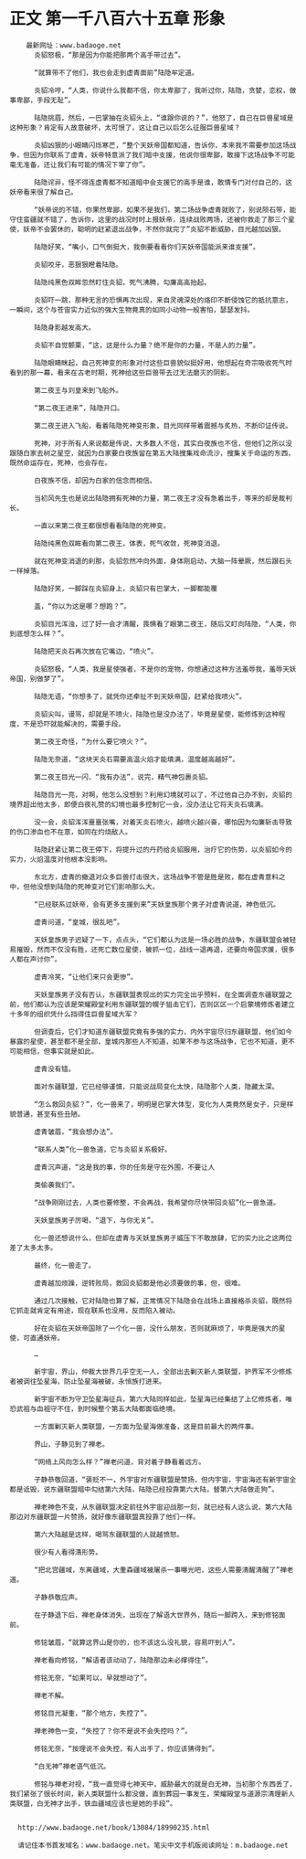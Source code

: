 # 正文 第一千八百六十五章 形象
        最新网址：www.badaoge.net
          炎貂怒极，“那是因为你能把那两个高手带过去”。
      
          “就算带不了他们，我也会走到虚青面前”陆隐牟定道。
      
          炎貂冷哼，“人类，你说什么我都不信，你太卑鄙了，我听过你，陆隐，贪婪，恋权，做事卑鄙，手段无耻”。
      
          陆隐挑眉，然后，一巴掌抽在炎貂头上，“谁跟你说的？”，他怒了，自己在巨兽星域是这种形象？肯定有人故意破坏，太可恨了，这让自己以后怎么征服巨兽星域？
      
          炎貂凶狠的小眼睛闪烁寒芒，“整个天妖帝国都知道，告诉你，本来我不需要参加这场战争，但因为你联系了虚青，妖帝特意派了我们暗中支援，他说你很卑鄙，敢接下这场战争不可能毫无准备，还让我们有可能的情况下宰了你”。
      
          陆隐诧异，怪不得连虚青都不知道暗中会支援它的高手是谁，敢情专门对付自己的，这妖帝看来很了解自己。
      
          “妖帝说的不错，你果然卑鄙，如果不是我们，第二场战争虚青就败了，别说陨石带，能守住蛮疆就不错了，告诉你，这里的战况时时上报妖帝，连续战败两场，还被你救走了那三个星使，妖帝不会罢休的，聪明的赶紧退出战争，不然你就完了”炎貂不断威胁，目光越加凶狠。
      
          陆隐好笑，“嘴小，口气倒挺大，我倒要看看你们天妖帝国能派来谁支援”。
      
          炎貂咬牙，恶狠狠瞪着陆隐。
      
          陆隐纯黑色双眸忽然盯住炎貂，死气沸腾，勾廉高高抬起。
      
          炎貂吓一跳，那种无言的恐惧再次出现，来自灵魂深处的烙印不断侵蚀它的抵抗意志，一瞬间，这个与苍宙实力近似的强大生物竟真的如同小动物一般害怕，瑟瑟发抖。
      
          陆隐身影越发高大。
      
          炎貂不自觉颤栗，“这，这是什么力量？绝不是你的力量，不是人的力量”。
      
          陆隐眼睛眯起，自己死神变的形象对付这些巨兽貌似挺好用，他想起在奇宗吸收死气时看到的那一幕，看来在古老时期，死神给这些巨兽带去过无法磨灭的阴影。
      
          第二夜王与刘皇来到飞船外。
      
          “第二夜王进来”，陆隐开口。
      
          第二夜王进入飞船，看着陆隐死神变形象，目光同样带着震撼与炙热，不断印证传说。
      
          死神，对于所有人来说都是传说，大多数人不信，其实白夜族也不信，但他们之所以没跟随白家去树之星空，就因为白家要白夜族留在第五大陆搜集戏命流沙，搜集关于命运的东西，既然命运存在，死神，也会存在。
      
          白夜族不信，却因为白家的信念而相信。
      
          当初风先生也是说出陆隐拥有死神的力量，第二夜王才没有急着出手，等来的却是裁判长。
      
          一直以来第二夜王都很想看看陆隐的死神变。
      
          陆隐纯黑色双眸看向第二夜王，体表，死气收敛，死神变消退。
      
          就在死神变消退的刹那，炎貂忽然冲向外面，身体刚启动，大脑一阵晕厥，然后跟石头一样掉落。
      
          陆隐好笑，一脚踩在炎貂身上，炎貂只有巴掌大，一脚都能覆
      
          盖，“你以为这是哪？想跑？”。
      
          炎貂目光浑浊，过了好一会才清醒，畏惧看了眼第二夜王，随后又盯向陆隐，“人类，你到底想怎么样？”。
      
          陆隐把天炎石再次放在它嘴边，“喷火”。
      
          炎貂怒极，“人类，我是星使强者，不是你的宠物，你想通过这种方法羞辱我，羞辱天妖帝国，别做梦了”。
      
          陆隐无语，“你想多了，就凭你还牵扯不到天妖帝国，赶紧给我喷火”。
      
          炎貂尖叫，谩骂，却就是不喷火，陆隐也是没办法了，毕竟是星使，能修炼到这种程度，不是恐吓就能解决的，需要手段。
      
          第二夜王奇怪，“为什么要它喷火？”。
      
          陆隐无奈道，“这块天炎石需要高温火焰才能填满，温度越高越好”。
      
          第二夜王目光一闪，“我有办法”，说完，精气神包裹炎貂。
      
          陆隐目光一亮，对啊，他怎么没想到？利用幻境就可以了，不过他自己办不到，炎貂的境界超出他太多，即便白夜礼赞的幻境也最多控制它一会，没办法让它将天炎石填满。
      
          没一会，炎貂浑浑噩噩张嘴，对着天炎石喷火，越喷火越兴奋，哪怕因为勾廉斩击导致的伤口渗血也不在意，如同在灼烧敌人。
      
          陆隐赶紧让第二夜王停下，将提升过的丹药给炎貂服用，治疗它的伤势，以炎貂如今的实力，火焰温度对他根本没影响。
      
          东北方，虚青的撤退对众多巨兽打击很大，这场战争不管是胜是败，都在虚青意料之中，但他没想到陆隐的死神变对它们影响那么大。
      
          “已经联系过妖帝，会有更多支援到来”天妖皇族那个男子对虚青说道，神色低沉。
      
          虚青问道，“皇城，很乱吧”。
      
          天妖皇族男子迟疑了一下，点点头，“它们都认为这是一场必胜的战争，东疆联盟会被轻易摧毁，然而不仅没有胜，还死亡数位星使，被抓一位，战线一退再退，还要向帝国求援，很多人都在声讨你”。
      
          虚青冷笑，“让他们来只会更惨”。
      
          天妖皇族男子没有否认，东疆联盟表现出的实力完全出乎预料，在全面调查东疆联盟之前，他们都认为应该是荣耀殿堂利用东疆联盟的幌子狙击它们，否则区区一个启蒙境修炼者建立十多年的组织凭什么挡得住巨兽星域大军？
      
          但调查后，它们才知道东疆联盟究竟有多强的实力，内外宇宙尽归东疆联盟，他们如今暴露的星使，甚至都不是全部，皇城内那些人不知道，如果不参与这场战争，它也不知道，更不可能相信，但事实就是如此。
      
          虚青没有错。
      
          面对东疆联盟，它已经够谨慎，只能说战局变化太快，陆隐那个人类，隐藏太深。
      
          “怎么救回炎貂？”，化一兽来了，明明是巴掌大体型，变化为人类竟然是女子，只是样貌普通，甚至有些丑陋。
      
          虚青皱眉，“我会想办法”。
      
          “联系人类”化一兽急道，它与炎貂关系极好。
      
          虚青沉声道，“这是我的事，你的任务是守在外围，不要让人
      
          类偷袭我们”。
      
          “战争刚刚过去，人类也要修整，不会再战，我希望你尽快带回炎貂”化一兽急道。
      
          天妖皇族男子厉喝，“退下，与你无关”。
      
          化一兽还想说什么，但却在虚青与天妖皇族男子威压下不敢放肆，它的实力比之这两位差了太多太多。
      
          最终，化一兽走了。
      
          虚青越加烦躁，逆转败局，救回炎貂都是他必须要做的事，但，很难。
      
          通过几次接触，它对陆隐也算了解，正常情况下陆隐会在战场上直接格杀炎貂，既然将它抓走就肯定有用途，现在联系也没用，反而陷入被动。
      
          好在炎貂在天妖帝国除了一个化一兽，没什么朋友，否则就麻烦了，毕竟是强大的星使，可直通妖帝。
      
          …
      
          新宇宙，界山，仲裁大世界几乎空无一人，全部出去剿灭新人类联盟，护界军不少修炼者被调往坠星海，防止坠星海被破，永恒族打进来。
      
          新宇宙不断为守卫坠星海征兵，第六大陆同样如此，坠星海已经集结了上亿修炼者，唯恐武祖与血祖守不住，到时候整个第五大陆都面临绝境。
      
          一方面剿灭新人类联盟，一方面为坠星海做准备，这是目前最大的两件事。
      
          界山，子静见到了禅老。
      
          “网络上风向怎么样？”禅老问道，背对着子静看着远方。
      
          子静恭敬回道，“褒贬不一，外宇宙对东疆联盟是赞扬，但内宇宙，宇宙海还有新宇宙全都是诋毁，说东疆联盟暗中勾结第六大陆，陆隐已经投靠第六大陆，替第六大陆做走狗”。
      
          禅老神色不变，从东疆联盟决定前往外宇宙迎战那一刻，就已经有人这么说，第六大陆那边对东疆联盟一片赞扬，就好像东疆联盟真投靠了他们一样。
      
          第六大陆越是这样，喝骂东疆联盟的人就越愤怒。
      
          很少有人看得清形势。
      
          “把北宫疆域，东离疆域，大重森疆域被屠杀一事曝光吧，这些人需要清醒清醒了”禅老道。
      
          子静恭敬应声。
      
          在子静退下后，禅老身体消失，出现在了解语大世界外，随后一脚跨入，来到修铭面前。
      
          修铭皱眉，“就算这界山是你的，也不该这么没礼貌，容易吓到人”。
      
          禅老看向修铭，“解语者该动动了，陆隐那边未必撑得住”。
      
          修铭无奈，“如果可以，早就想动了”。
      
          禅老不解。
      
          修铭目光凝重，“那个地方，失控了”。
      
          禅老神色一变，“失控了？你不是说不会失控吗？”。
      
          修铭无奈，“按理说不会失控，有人出手了，你应该猜得到”。
      
          “白无神”禅老语气低沉。
      
          修铭与禅老对视，“我一直觉得七神天中，威胁最大的就是白无神，当初那个东西丢了，我们紧张了很长时间，新人类联盟什么都没做，直到葬园一事发生，荣耀殿堂与道源宗清理新人类联盟，白无神才出手，铁血疆域应该也是她的手段”。
      
      
      http://www.badaoge.net/book/13084/18990235.html
      
      请记住本书首发域名：www.badaoge.net。笔尖中文手机版阅读网址：m.badaoge.net